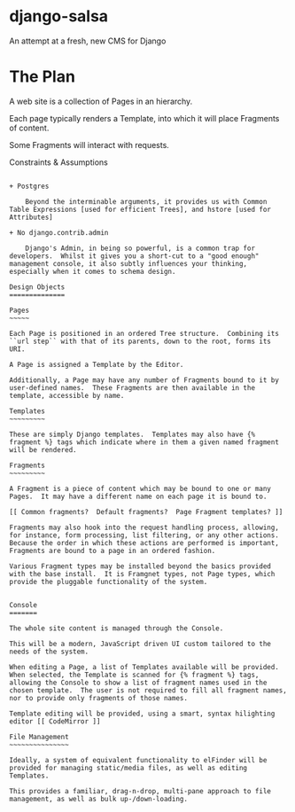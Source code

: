 django-salsa
============

An attempt at a fresh, new CMS for Django

The Plan
========

A web site is a collection of Pages in an hierarchy.

Each page typically renders a Template, into which it will place Fragments of content.

Some Fragments will interact with requests.

Constraints & Assumptions
~~~~~~~~~~~~~~~~~~~~~~~~~

+ Postgres

    Beyond the interminable arguments, it provides us with Common Table Expressions [used for efficient Trees], and hstore [used for Attributes]

+ No django.contrib.admin

    Django's Admin, in being so powerful, is a common trap for developers.  Whilst it gives you a short-cut to a "good enough" management console, it also subtly influences your thinking, especially when it comes to schema design.

Design Objects
==============

Pages
~~~~~

Each Page is positioned in an ordered Tree structure.  Combining its ``url step`` with that of its parents, down to the root, forms its URI.

A Page is assigned a Template by the Editor.

Additionally, a Page may have any number of Fragments bound to it by user-defined names.  These Fragments are then available in the template, accessible by name.

Templates
~~~~~~~~~

These are simply Django templates.  Templates may also have {% fragment %} tags which indicate where in them a given named fragment will be rendered.

Fragments
~~~~~~~~~

A Fragment is a piece of content which may be bound to one or many Pages.  It may have a different name on each page it is bound to.

[[ Common fragments?  Default fragments?  Page Fragment templates? ]]

Fragments may also hook into the request handling process, allowing, for instance, form processing, list filtering, or any other actions.  Because the order in which these actions are performed is important, Fragments are bound to a page in an ordered fashion.

Various Fragment types may be installed beyond the basics provided with the base install.  It is Framgnet types, not Page types, which provide the pluggable functionality of the system.


Console
=======

The whole site content is managed through the Console.

This will be a modern, JavaScript driven UI custom tailored to the needs of the system.

When editing a Page, a list of Templates available will be provided.  When selected, the Template is scanned for {% fragment %} tags, allowing the Console to show a list of fragment names used in the chosen template.  The user is not required to fill all fragment names, nor to provide only fragments of those names.

Template editing will be provided, using a smart, syntax hilighting editor [[ CodeMirror ]]

File Management
~~~~~~~~~~~~~~~

Ideally, a system of equivalent functionality to elFinder will be provided for managing static/media files, as well as editing Templates.

This provides a familiar, drag-n-drop, multi-pane approach to file management, as well as bulk up-/down-loading.

